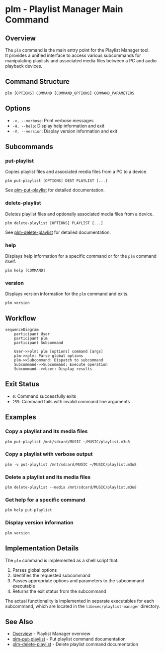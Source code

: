 # plm - Playlist Manager Main Command

## Overview

The `plm` command is the main entry point for the Playlist Manager tool.  
It provides a unified interface to access various subcommands for
manipulating playlists and associated media files between a PC and audio
playback devices.

## Command Structure

```
plm [OPTIONS] COMMAND [COMMAND_OPTIONS] COMMAND_PARAMETERS
```

## Options

- `-v, --verbose`: Print verbose messages
- `-H, --help`: Display help information and exit
- `-V, --version`: Display version information and exit

## Subcommands

### put-playlist

Copies playlist files and associated media files from a PC to a device.

```
plm put-playlist [OPTIONS] DEST PLAYLIST [...]
```

See [plm-put-playlist](plm-put-playlist.md) for detailed documentation.

### delete-playlist

Deletes playlist files and optionally associated media files from a
device.

```
plm delete-playlist [OPTIONS] PLAYLIST [...]
```

See [plm-delete-playlist](plm-delete-playlist.md) for detailed
documentation.

### help

Displays help information for a specific command or for the `plm`
command itself.

```
plm help [COMMAND]
```

### version

Displays version information for the `plm` command and exits.

```
plm version
```

## Workflow

```mermaid
sequenceDiagram
    participant User
    participant plm
    participant Subcommand
    
    User->>plm: plm [options] command [args]
    plm->>plm: Parse global options
    plm->>Subcommand: Dispatch to subcommand
    Subcommand->>Subcommand: Execute operation
    Subcommand-->>User: Display results
```

## Exit Status

- `0`: Command successfully exits
- `255`: Command fails with invalid command line arguments

## Examples

### Copy a playlist and its media files

```
plm put-playlist /mnt/sdcard/MUSIC ~/MUSIC/playlist.m3u8
```

### Copy a playlist with verbose output

```
plm -v put-playlist /mnt/sdcard/MUSIC ~/MUSIC/playlist.m3u8
```

### Delete a playlist and its media files

```
plm delete-playlist --media /mnt/sdcard/MUSIC/playlist.m3u8
```

### Get help for a specific command

```
plm help put-playlist
```

### Display version information

```
plm version
```

## Implementation Details

The `plm` command is implemented as a shell script that:

1. Parses global options
2. Identifies the requested subcommand
3. Passes appropriate options and parameters to the subcommand
   executable
4. Returns the exit status from the subcommand

The actual functionality is implemented in separate executables for
each subcommand, which are located in the `libexec/playlist-manager`
directory.

## See Also

- [Overview](overview.md) - Playlist Manager overview
- [plm-put-playlist](plm-put-playlist.md) - Put playlist command
  documentation
- [plm-delete-playlist](plm-delete-playlist.md) - Delete playlist
  command documentation
